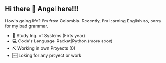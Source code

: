 ## Hi there 👋 Angel here!!!
How's going life? I'm from Colombia. Recently, I'm learning English so, sorry for my bad grammar.

* 📒 Study Ing. of Systems (Firts year)
* 💻 Code's Lenguage: Racket|Python (more soon)
* ⛏️ Working in own Proyects (0)
* 🆓 Loking for any proyect or work
<!--
**AngelUTP15/AngelUTP15** is a ✨ _special_ ✨ repository because its `README.md` (this file) appears on your GitHub profile.

Here are some ideas to get you started:

- 🔭 I’m currently working on ...
- 🌱 I’m currently learning ...
- 👯 I’m looking to collaborate on ...
- 🤔 I’m looking for help with ...
- 💬 Ask me about ...
- 📫 How to reach me: ...
- 😄 Pronouns: ...
- ⚡ Fun fact: ...
-->

